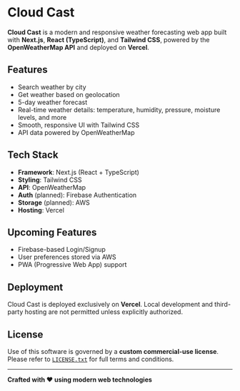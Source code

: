 # Cloud Cast

**Cloud Cast** is a modern and responsive weather forecasting web app built with **Next.js**, **React (TypeScript)**, and **Tailwind CSS**, powered by the **OpenWeatherMap API** and deployed on **Vercel**.

##  Features

- Search weather by city
- Get weather based on geolocation
- 5-day weather forecast
- Real-time weather details: temperature, humidity, pressure, moisture levels, and more
- Smooth, responsive UI with Tailwind CSS
- API data powered by OpenWeatherMap

## Tech Stack

- **Framework**: Next.js (React + TypeScript)
- **Styling**: Tailwind CSS
- **API**: OpenWeatherMap
- **Auth** (planned): Firebase Authentication
- **Storage** (planned): AWS
- **Hosting**: Vercel

## Upcoming Features

- Firebase-based Login/Signup
- User preferences stored via AWS
- PWA (Progressive Web App) support

## Deployment

Cloud Cast is deployed exclusively on **Vercel**.
Local development and third-party hosting are not permitted unless explicitly authorized.

## License

Use of this software is governed by a **custom commercial-use license**.
Please refer to [`LICENSE.txt`](./LICENSE.txt) for full terms and conditions.

---

**Crafted with ❤️ using modern web technologies**
